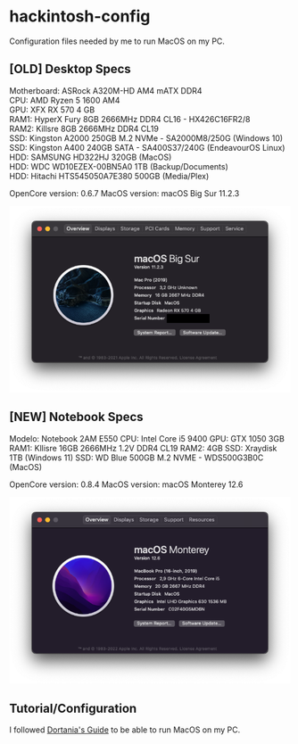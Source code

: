 # hackintosh-config
Configuration files needed by me to run MacOS on my PC.

## [OLD] Desktop Specs
Motherboard: ASRock A320M-HD AM4 mATX DDR4  
CPU: AMD Ryzen 5 1600 AM4  
GPU: XFX RX 570 4 GB  
RAM1: HyperX Fury 8GB 2666MHz DDR4 CL16 - HX426C16FR2/8  
RAM2: Killsre 8GB 2666MHz DDR4 CL19  
SSD: Kingston A2000 250GB M.2 NVMe - SA2000M8/250G (Windows 10)  
SSD: Kingston A400 240GB SATA - SA400S37/240G (EndeavourOS Linux)  
HDD: SAMSUNG HD322HJ 320GB (MacOS)  
HDD: WDC WD10EZEX-00BN5A0 1TB (Backup/Documents)  
HDD: Hitachi HTS545050A7E380 500GB (Media/Plex)  

OpenCore version: 0.6.7
MacOS version: macOS Big Sur 11.2.3

![About This Mac](Screenshots/Screenshot_1.png)

## [NEW] Notebook Specs
Modelo: Notebook 2AM E550
CPU: Intel Core i5 9400
GPU: GTX 1050 3GB
RAM1: Kllisre 16GB 2666MHz 1.2V DDR4 CL19
RAM2: 4GB
SSD: Xraydisk 1TB (Windows 11)
SSD: WD Blue 500GB M.2 NVME - WDS500G3B0C (MacOS)

OpenCore version: 0.8.4
MacOS version: macOS Monterey 12.6

![About This Mac](Screenshots/Screenshot_2.png)

## Tutorial/Configuration
I followed [Dortania's Guide](https://dortania.github.io/getting-started/) to be able to run MacOS on my PC.
